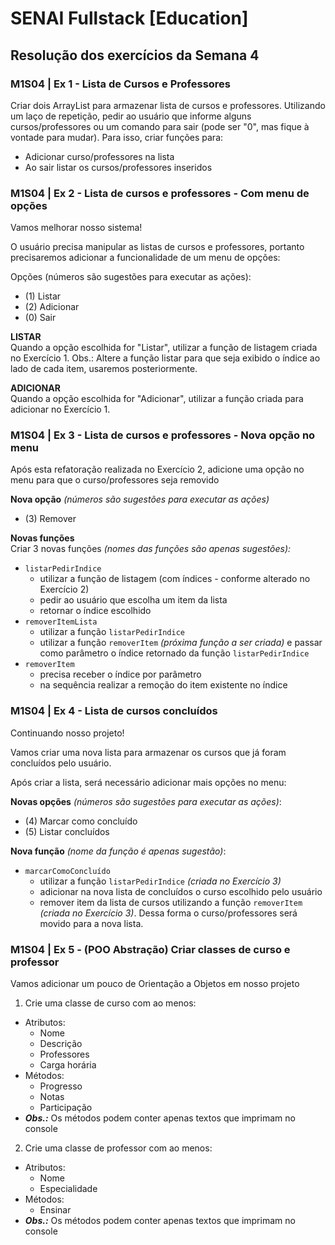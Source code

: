 # SENAI Fullstack [Education]

## Resolução dos exercícios da Semana 4

### M1S04 | Ex 1 - Lista de Cursos e Professores

Criar dois ArrayList para armazenar lista de cursos e professores.
Utilizando um laço de repetição, pedir ao usuário que informe alguns cursos/professores ou um comando para sair (pode ser "0", mas fique à vontade para mudar).
Para isso, criar funções para:

- Adicionar curso/professores na lista
- Ao sair listar os cursos/professores inseridos

### M1S04 | Ex 2 - Lista de cursos e professores - Com menu de opções

Vamos melhorar nosso sistema!

O usuário precisa manipular as listas de cursos e professores, portanto precisaremos adicionar a funcionalidade de um menu de opções:

Opções (números são sugestões para executar as ações):

- (1) Listar
- (2) Adicionar
- (0) Sair

**LISTAR**</br>
Quando a opção escolhida for "Listar", utilizar a função de listagem criada no Exercício 1.
Obs.: Altere a função listar para que seja exibido o índice ao lado de cada item, usaremos posteriormente.

**ADICIONAR**</br>
Quando a opção escolhida for "Adicionar", utilizar a função criada para adicionar no Exercício 1.

### M1S04 | Ex 3 - Lista de cursos e professores - Nova opção no menu

Após esta refatoração realizada no Exercício 2, adicione uma opção no menu para que o curso/professores seja removido

**Nova opção** *(números são sugestões para executar as ações)*

- (3) Remover

**Novas funções**</br>
Criar 3 novas funções *(nomes das funções são apenas sugestões):*

- `listarPedirIndice`
  - utilizar a função de listagem (com índices - conforme alterado no Exercício 2)
  - pedir ao usuário que escolha um item da lista
  - retornar o índice escolhido
- `removerItemLista`
  - utilizar a função `listarPedirIndice`
  - utilizar a função `removerItem` *(próxima função a ser criada)* e passar como parâmetro o índice retornado da função `listarPedirIndice`
- `removerItem`
  - precisa receber o índice por parâmetro
  - na sequência realizar a remoção do item existente no índice

### M1S04 | Ex 4 - Lista de cursos concluídos

Continuando nosso projeto!

Vamos criar uma nova lista para armazenar os cursos que já foram concluídos pelo usuário.

Após criar a lista, será necessário adicionar mais opções no menu:

**Novas opções** *(números são sugestões para executar as ações)*:

- (4) Marcar como concluído
- (5) Listar concluídos

**Nova função** *(nome da função é apenas sugestão)*:

- `marcarComoConcluído`
  - utilizar a função `listarPedirIndice` *(criada no Exercício 3)*
  - adicionar na nova lista de concluídos o curso escolhido pelo usuário
  - remover item da lista de cursos utilizando a função `removerItem` *(criada no Exercício 3)*. Dessa forma o curso/professores será movido para a nova lista.

### M1S04 | Ex 5 - (POO Abstração) Criar classes de curso e professor

Vamos adicionar um pouco de Orientação a Objetos em nosso projeto

1. Crie uma classe de curso com ao menos:
- Atributos:
  - Nome
  - Descrição
  - Professores
  - Carga horária
- Métodos:
  - Progresso
  - Notas
  - Participação
- ***Obs.:*** Os métodos podem conter apenas textos que imprimam no console
2. Crie uma classe de professor com ao menos:
- Atributos:
  - Nome
  - Especialidade
- Métodos:
  - Ensinar
- ***Obs.:*** Os métodos podem conter apenas textos que imprimam no console


